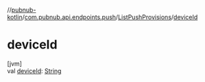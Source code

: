 //[pubnub-kotlin](../../../index.md)/[com.pubnub.api.endpoints.push](../index.md)/[ListPushProvisions](index.md)/[deviceId](device-id.md)

# deviceId

[jvm]\
val [deviceId](device-id.md): [String](https://kotlinlang.org/api/latest/jvm/stdlib/kotlin/-string/index.html)

